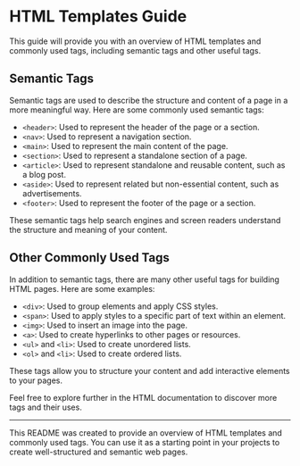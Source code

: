 # HTML Templates Guide

This guide will provide you with an overview of HTML templates and commonly used tags, including semantic tags and other useful tags.

## Semantic Tags

Semantic tags are used to describe the structure and content of a page in a more meaningful way. Here are some commonly used semantic tags:

- `<header>`: Used to represent the header of the page or a section.
- `<nav>`: Used to represent a navigation section.
- `<main>`: Used to represent the main content of the page.
- `<section>`: Used to represent a standalone section of a page.
- `<article>`: Used to represent standalone and reusable content, such as a blog post.
- `<aside>`: Used to represent related but non-essential content, such as advertisements.
- `<footer>`: Used to represent the footer of the page or a section.

These semantic tags help search engines and screen readers understand the structure and meaning of your content.

## Other Commonly Used Tags

In addition to semantic tags, there are many other useful tags for building HTML pages. Here are some examples:

- `<div>`: Used to group elements and apply CSS styles.
- `<span>`: Used to apply styles to a specific part of text within an element.
- `<img>`: Used to insert an image into the page.
- `<a>`: Used to create hyperlinks to other pages or resources.
- `<ul>` and `<li>`: Used to create unordered lists.
- `<ol>` and `<li>`: Used to create ordered lists.

These tags allow you to structure your content and add interactive elements to your pages.

Feel free to explore further in the HTML documentation to discover more tags and their uses.

---

This README was created to provide an overview of HTML templates and commonly used tags. You can use it as a starting point in your projects to create well-structured and semantic web pages.
